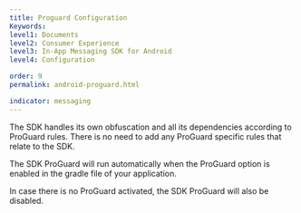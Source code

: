 ```yaml
---
title: Proguard Configuration
Keywords:
level1: Documents
level2: Consumer Experience
level3: In-App Messaging SDK for Android
level4: Configuration

order: 9
permalink: android-proguard.html

indicator: messaging
---
```


The SDK handles its own obfuscation and all its dependencies according to ProGuard rules. There is no need to add any ProGuard specific rules that relate to the SDK.

The SDK ProGuard will run automatically when the ProGuard option is enabled in the gradle file of your application.

In case there is no ProGuard activated, the SDK ProGuard will also be disabled.